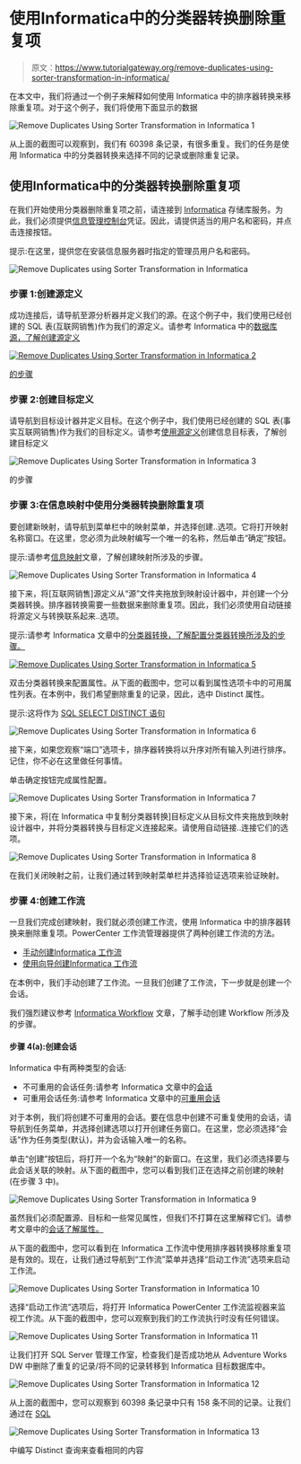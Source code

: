 # 使用Informatica中的分类器转换删除重复项

> 原文：<https://www.tutorialgateway.org/remove-duplicates-using-sorter-transformation-in-informatica/>

在本文中，我们将通过一个例子来解释如何使用 Informatica 中的排序器转换来移除重复项。对于这个例子，我们将使用下面显示的数据

![Remove Duplicates Using Sorter Transformation in Informatica 1](img/c7e0ce6babb7b6e82f13f0d46e5db0a1.png)

从上面的截图可以观察到，我们有 60398 条记录，有很多重复。我们的任务是使用 Informatica 中的分类器转换来选择不同的记录或删除重复记录。

## 使用Informatica中的分类器转换删除重复项

在我们开始使用分类器删除重复项之前，请连接到 [Informatica](https://www.tutorialgateway.org/informatica/) 存储库服务。为此，我们必须提供[信息管理控制台](https://www.tutorialgateway.org/informatica-admin-console/)凭证。因此，请提供适当的用户名和密码，并点击连接按钮。

提示:在这里，提供您在安装信息服务器时指定的管理员用户名和密码。

![Remove Duplicates using Sorter Transformation in Informatica](img/94f8d80d63361b2bfd960a0a92f0d45f.png)

### 步骤 1:创建源定义

成功连接后，请导航至源分析器并定义我们的源。在这个例子中，我们使用已经创建的 SQL 表(互联网销售)作为我们的源定义。请参考 Informatica 中的[数据库源，了解创建源定义](https://www.tutorialgateway.org/database-source-in-informatica/)

[![Remove Duplicates Using Sorter Transformation in Informatica 2](img/aa4d1dfd6e3f0c3ba6a8a47fae2f66a5.png)](https://www.tutorialgateway.org/database-source-in-informatica/)

[的步骤](https://www.tutorialgateway.org/database-source-in-informatica/)

### 步骤 2:创建目标定义

请导航到目标设计器并定义目标。在这个例子中，我们使用已经创建的 SQL 表(事实互联网销售)作为我们的目标定义。请参考[使用源定义](https://www.tutorialgateway.org/create-informatica-target-table-using-source-definition/)创建信息目标表，了解创建目标定义

![Remove Duplicates Using Sorter Transformation in Informatica 3](img/f3123cb18bf8215467be491d1d79b510.png)

的步骤

### 步骤 3:在信息映射中使用分类器转换删除重复项

要创建新映射，请导航到菜单栏中的映射菜单，并选择创建..选项。它将打开映射名称窗口。在这里，您必须为此映射编写一个唯一的名称，然后单击“确定”按钮。

提示:请参考[信息映射](https://www.tutorialgateway.org/informatica-mapping/)文章，了解创建映射所涉及的步骤。

![Remove Duplicates Using Sorter Transformation in Informatica 4](img/58c02113eebe6d479116a00f731b0bdb.png)

接下来，将[互联网销售]源定义从“源”文件夹拖放到映射设计器中，并创建一个分类器转换。排序器转换需要一些数据来删除重复项。因此，我们必须使用自动链接将源定义与转换联系起来..选项。

提示:请参考 Informatica 文章中的[分类器转换，了解配置分类器转换所涉及的步骤。](https://www.tutorialgateway.org/sorter-transformation-in-informatica/)

[![Remove Duplicates Using Sorter Transformation in Informatica 5](img/66cdb81d8ac417c277ca6ef66f2066e8.png)](https://www.tutorialgateway.org/sorter-transformation-in-informatica/)

双击分类器转换来配置属性。从下面的截图中，您可以看到属性选项卡中的可用属性列表。在本例中，我们希望删除重复的记录，因此，选中 Distinct 属性。

提示:这将作为 [SQL SELECT DISTINCT 语句](https://www.tutorialgateway.org/sql-select-distinct-statement/)

![Remove Duplicates Using Sorter Transformation in Informatica 6](img/1711b4f3e4ab7cc58590989b7c19fdcf.png)

接下来，如果您观察“端口”选项卡，排序器转换将以升序对所有输入列进行排序。记住，你不必在这里做任何事情。

单击确定按钮完成属性配置。

![Remove Duplicates Using Sorter Transformation in Informatica 7](img/af353c46721d67d4c8e1df3622a44188.png)

接下来，将[在 Informatica 中复制分类器转换]目标定义从目标文件夹拖放到映射设计器中，并将分类器转换与目标定义连接起来。请使用自动链接..连接它们的选项。

![Remove Duplicates Using Sorter Transformation in Informatica 8](img/856d92dd5c255a26f0e764f643c124af.png)

在我们关闭映射之前，让我们通过转到映射菜单栏并选择验证选项来验证映射。

### 步骤 4:创建工作流

一旦我们完成创建映射，我们就必须创建工作流，使用 Informatica 中的排序器转换来删除重复项。PowerCenter 工作流管理器提供了两种创建工作流的方法。

*   [手动创建Informatica 工作流](https://www.tutorialgateway.org/informatica-workflow/)
*   [使用向导创建Informatica 工作流](https://www.tutorialgateway.org/informatica-workflow-using-wizard/)

在本例中，我们手动创建了工作流。一旦我们创建了工作流，下一步就是创建一个会话。

我们强烈建议参考 [Informatica Workflow](https://www.tutorialgateway.org/informatica-workflow/) 文章，了解手动创建 Workflow 所涉及的步骤。

#### 步骤 4(a):创建会话

Informatica 中有两种类型的会话:

*   不可重用的会话任务:请参考 Informatica 文章中的[会话](https://www.tutorialgateway.org/session-in-informatica/)
*   可重用会话任务:请参考 Informatica 文章中的[可重用会话](https://www.tutorialgateway.org/reusable-session-in-informatica/)

对于本例，我们将创建不可重用的会话。要在信息中创建不可重复使用的会话，请导航到任务菜单，并选择创建选项以打开创建任务窗口。在这里，您必须选择“会话”作为任务类型(默认)，并为会话输入唯一的名称。

单击“创建”按钮后，将打开一个名为“映射”的新窗口。在这里，我们必须选择要与此会话关联的映射。从下面的截图中，您可以看到我们正在选择之前创建的映射(在步骤 3 中)。

![Remove Duplicates Using Sorter Transformation in Informatica 9](img/5d7fa53a64a62bd6c665c5ecb44cb569.png)

虽然我们必须配置源、目标和一些常见属性，但我们不打算在这里解释它们。请参考文章中的[会话了解属性。](https://www.tutorialgateway.org/session-in-informatica/)

从下面的截图中，您可以看到在 Informatica 工作流中使用排序器转换移除重复项是有效的。现在，让我们通过导航到“工作流”菜单并选择“启动工作流”选项来启动工作流。

![Remove Duplicates Using Sorter Transformation in Informatica 10](img/29b15af15177142e17d3e9c3a7d3b218.png)

选择“启动工作流”选项后，将打开 Informatica PowerCenter 工作流监视器来监视工作流。从下面的截图中，您可以观察到我们的工作流执行时没有任何错误。

![Remove Duplicates Using Sorter Transformation in Informatica 11](img/69a2c6446a81572ae713214ed01cdcbe.png)

让我们打开 SQL Server 管理工作室，检查我们是否成功地从 Adventure Works DW 中删除了重复的记录/将不同的记录转移到 Informatica 目标数据库中。

![Remove Duplicates Using Sorter Transformation in Informatica 12](img/a10b0a58c50f6a70787cb75c00547356.png)

从上面的截图中，您可以观察到 60398 条记录中只有 158 条不同的记录。让我们通过在 [SQL](https://www.tutorialgateway.org/sql/)

![Remove Duplicates Using Sorter Transformation in Informatica 13](img/5723cce4dc02709bf15be01ddd054db7.png)

中编写 Distinct 查询来查看相同的内容